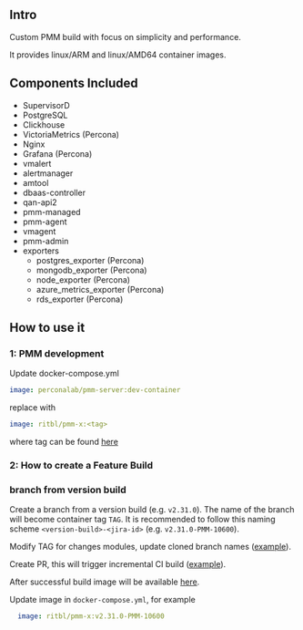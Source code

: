 ## Intro

Custom PMM build with focus on simplicity and performance.

It provides linux/ARM and linux/AMD64 container images.

## Components Included

 - SupervisorD
 - PostgreSQL
 - Clickhouse
 - VictoriaMetrics (Percona)
 - Nginx
 - Grafana (Percona)
 - vmalert
 - alertmanager
 - amtool
 - dbaas-controller
 - qan-api2
 - pmm-managed
 - pmm-agent
 - vmagent
 - pmm-admin
 - exporters
   - postgres_exporter (Percona)
   - mongodb_exporter (Percona)
   - node_exporter (Percona)
   - azure_metrics_exporter (Percona)
   - rds_exporter (Percona)

## How to use it

### 1: PMM development

Update docker-compose.yml

```yaml
image: perconalab/pmm-server:dev-container
```

replace with

```yaml
image: ritbl/pmm-x:<tag>
```

where tag can be found [here](https://hub.docker.com/repository/registry-1.docker.io/ritbl/pmm-x/tags?page=1&ordering=last_updated) 

### 2: How to create a Feature Build

### branch from version build

Create a branch from a version build (e.g. `v2.31.0`). The name of the branch will become container tag `TAG`.
It is recommended to follow this naming scheme `<version-build>-<jira-id>` (e.g. `v2.31.0-PMM-10600`).

Modify TAG for changes modules, update cloned branch names ([example](https://github.com/ritbl/pmm-x/pull/34/files)).

Create PR, this will trigger incremental CI build ([example](https://github.com/ritbl/pmm-x/pull/34)).

After successful build image will be available [here](https://hub.docker.com/repository/docker/ritbl/pmm-x/tags?page=1&ordering=last_updated).


Update image in `docker-compose.yml`, for example
```yaml
  image: ritbl/pmm-x:v2.31.0-PMM-10600
```
